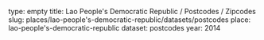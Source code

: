 type: empty
title: Lao People's Democratic Republic / Postcodes / Zipcodes
slug: places/lao-people's-democratic-republic/datasets/postcodes
place: lao-people's-democratic-republic
dataset: postcodes
year: 2014
